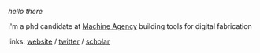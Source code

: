 _hello there_

i'm a phd candidate at [Machine Agency](https://depts.washington.edu/machines/) building tools for digital fabrication

links: [website](https://twigg.gg) / [twitter](https://twitter.com/branchwelder) / [scholar](https://scholar.google.com/citations?user=LHQrAqwAAAAJ&hl=en)

